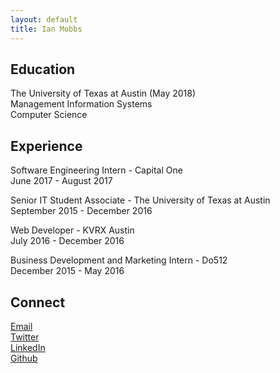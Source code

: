 ```yaml
---
layout: default
title: Ian Mobbs
---
```


## Education

The University of Texas at Austin (May 2018)  
Management Information Systems  
Computer Science

## Experience

Software Engineering Intern - Capital One  
June 2017 - August 2017  

Senior IT Student Associate - The University of Texas at Austin  
September 2015 - December 2016

Web Developer - KVRX Austin  
July 2016 - December 2016  

Business Development and Marketing Intern - Do512  
December 2015 - May 2016  

## Connect  

<a href="mailto:hello@ianmobbs.com" target="_blank">Email</a>  
<a href="https://twitter.com/mobbsdev" target="_blank">Twitter</a>  
<a href="https://linkedin.com/in/ianmobbs" target="_blank">LinkedIn</a>  
<a href="https://github.com/ianmobbs" target="_blank">Github</a>  